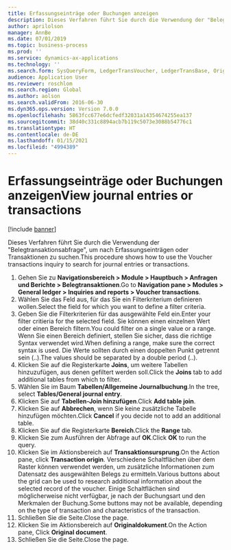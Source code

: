 ```yaml
---
title: Erfassungseinträge oder Buchungen anzeigen
description: Dieses Verfahren führt Sie durch die Verwendung der "Belegtransaktionsabfrage", um nach Erfassungseinträgen oder Transaktionen zu suchen.
author: aprilolson
manager: AnnBe
ms.date: 07/01/2019
ms.topic: business-process
ms.prod: ''
ms.service: dynamics-ax-applications
ms.technology: ''
ms.search.form: SysQueryForm, LedgerTransVoucher, LedgerTransBase, Originaldocuments
audience: Application User
ms.reviewer: roschlom
ms.search.region: Global
ms.author: aolson
ms.search.validFrom: 2016-06-30
ms.dyn365.ops.version: Version 7.0.0
ms.openlocfilehash: 5863fcc677e6dcfedf32031a14354674255ea137
ms.sourcegitcommit: 38d40c331c8894acb7b119c5073e3088b54776c1
ms.translationtype: HT
ms.contentlocale: de-DE
ms.lasthandoff: 01/15/2021
ms.locfileid: "4994389"
---
```

# <a name="view-journal-entries-or-transactions"></a><span data-ttu-id="1cb9d-103">Erfassungseinträge oder Buchungen anzeigen</span><span class="sxs-lookup"><span data-stu-id="1cb9d-103">View journal entries or transactions</span></span>

[!include [banner](../../includes/banner.md)]

<span data-ttu-id="1cb9d-104">Dieses Verfahren führt Sie durch die Verwendung der "Belegtransaktionsabfrage", um nach Erfassungseinträgen oder Transaktionen zu suchen.</span><span class="sxs-lookup"><span data-stu-id="1cb9d-104">This procedure shows how to use the Voucher transactions inquiry to search for journal entries or transactions.</span></span>

1. <span data-ttu-id="1cb9d-105">Gehen Sie zu **Navigationsbereich > Module > Hauptbuch > Anfragen und Berichte > Belegtransaktionen**.</span><span class="sxs-lookup"><span data-stu-id="1cb9d-105">Go to **Navigation pane > Modules > General ledger > Inquiries and reports > Voucher transactions**.</span></span>
2. <span data-ttu-id="1cb9d-106">Wählen Sie das Feld aus, für das Sie ein Filterkriterium definieren wollen.</span><span class="sxs-lookup"><span data-stu-id="1cb9d-106">Select the field for which you want to define a filter criteria.</span></span>
3. <span data-ttu-id="1cb9d-107">Geben Sie die Filterkriterien für das ausgewählte Feld ein.</span><span class="sxs-lookup"><span data-stu-id="1cb9d-107">Enter your filter critieria for the selected field.</span></span> <span data-ttu-id="1cb9d-108">Sie können einen einzelnen Wert oder einen Bereich filtern.</span><span class="sxs-lookup"><span data-stu-id="1cb9d-108">You could filter on a single value or a range.</span></span> <span data-ttu-id="1cb9d-109">Wenn Sie einen Bereich definiert, stellen Sie sicher, dass die richtige Syntax verwendet wird.</span><span class="sxs-lookup"><span data-stu-id="1cb9d-109">When defining a range, make sure the correct syntax is used.</span></span> <span data-ttu-id="1cb9d-110">Die Werte sollten durch einen doppelten Punkt getrennt sein (..).</span><span class="sxs-lookup"><span data-stu-id="1cb9d-110">The values should be separated by a double period (..).</span></span>  
4. <span data-ttu-id="1cb9d-111">Klicken Sie auf die Registerkarte **Joins**, um weitere Tabellen hinzuzufügen, aus denen gefiltert werden soll.</span><span class="sxs-lookup"><span data-stu-id="1cb9d-111">Click the **Joins** tab to add additional tables from which to filter.</span></span>
5. <span data-ttu-id="1cb9d-112">Wählen Sie im Baum **Tabellen/Allgemeine Journalbuchung**.</span><span class="sxs-lookup"><span data-stu-id="1cb9d-112">In the tree, select **Tables/General journal entry**.</span></span>
6. <span data-ttu-id="1cb9d-113">Klicken Sie auf **Tabellen-Join hinzufügen**.</span><span class="sxs-lookup"><span data-stu-id="1cb9d-113">Click **Add table join**.</span></span>
7. <span data-ttu-id="1cb9d-114">Klicken Sie auf **Abbrechen**, wenn Sie keine zusätzliche Tabelle hinzufügen möchten.</span><span class="sxs-lookup"><span data-stu-id="1cb9d-114">Click **Cancel** if you decide not to add an additional table.</span></span>
8. <span data-ttu-id="1cb9d-115">Klicken Sie auf die Registerkarte **Bereich**.</span><span class="sxs-lookup"><span data-stu-id="1cb9d-115">Click the **Range** tab.</span></span>
9. <span data-ttu-id="1cb9d-116">Klicken Sie zum Ausführen der Abfrage auf **OK**.</span><span class="sxs-lookup"><span data-stu-id="1cb9d-116">Click **OK** to run the query.</span></span>
10. <span data-ttu-id="1cb9d-117">Klicken Sie im Aktionsbereich auf **Transaktionsursprung**.</span><span class="sxs-lookup"><span data-stu-id="1cb9d-117">On the Action pane, click **Transaction origin**.</span></span> <span data-ttu-id="1cb9d-118">Verschiedene Schaltflächen über dem Raster können verwendet werden, um zusätzliche Informationen zum Datensatz des ausgewählten Belegs zu ermitteln.</span><span class="sxs-lookup"><span data-stu-id="1cb9d-118">Various buttons about the grid can be used to research additional information about the selected record of the voucher.</span></span> <span data-ttu-id="1cb9d-119">Einige Schaltflächen sind möglicherweise nicht verfügbar, je nach der Buchungsart und den Merkmalen der Buchung.</span><span class="sxs-lookup"><span data-stu-id="1cb9d-119">Some buttons may not be available, depending on the type of transaction and characteristics of the transaction.</span></span>
11. <span data-ttu-id="1cb9d-120">Schließen Sie die Seite.</span><span class="sxs-lookup"><span data-stu-id="1cb9d-120">Close the page.</span></span>
12. <span data-ttu-id="1cb9d-121">Klicken Sie im Aktionsbereich auf **Originaldokument**.</span><span class="sxs-lookup"><span data-stu-id="1cb9d-121">On the Action pane, Click **Original document**.</span></span>
13. <span data-ttu-id="1cb9d-122">Schließen Sie die Seite.</span><span class="sxs-lookup"><span data-stu-id="1cb9d-122">Close the page.</span></span>

